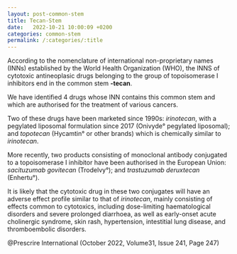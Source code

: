 ```yaml
---
layout: post-common-stem
title: Tecan-Stem
date:   2022-10-21 10:00:09 +0200
categories: common-stem
permalink: /:categories/:title
---
```

According to the nomenclature of international non-proprietary names (INNs) established by the World Health Organization (WHO), the INNS of cytotoxic antineoplasic drugs belonging to the group of topoisomerase I inhibitors end in the common stem **-tecan**.

We have identified 4 drugs whose INN contains this common stem and which are authorised for the treatment of various cancers.

Two of these drugs have been marketed since 1990s: *irinotecan*, with a pegylated liposomal formulation since 2017 (Onivyde° pegylated liposomal); and *topotecan* (Hycamtin° or other brands) which is chemically similar to *irinotecan*.

More recently, two products consisting of monoclonal antibody conjugated to a topoisomerase I inhibitor have been authorised in the European Union: *sacituzumab govitecan* (Trodelvy°); and *trastuzumab deruxtecan* (Enhertu°).

It is likely that the cytotoxic drug in these two conjugates will have an adverse effect profile similar to that of *irinotecan*, mainly consisting of effects common to cytotoxics, including dose-limiting haematological disorders and severe prolonged diarrhoea, as well as early-onset acute cholinergic syndrome, skin rash, hypertension, intestitial lung disease, and thromboembolic disorders.

@Prescrire International (October 2022, Volume31, Issue 241, Page 247)